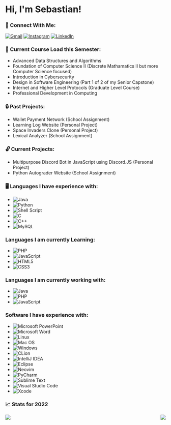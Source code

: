 # Hi, I'm Sebastian!

### :handshake: Connect With Me:

<a href="https://www.google.com/" target="_blank"><img src="https://img.shields.io/badge/sm2686@njit.edu-0078D4?style=for-the-badge&logo=microsoft-outlook&logoColor=white" alt="Gmail"></a>
<a href="https://www.instagram.com/s.ebastianmartinez" target="_blank"><img src="https://img.shields.io/badge/s.ebastianmartinez-%23E4405F.svg?style=for-the-badge&logo=Instagram&logoColor=white" alt="Instagram"></a>
<a href="https://www.linkedin.com/in/sebastianalexmartinez/" target="_blank"><img src="https://img.shields.io/badge/Sebastian Martinez-%230077B5.svg?style=for-the-badge&logo=linkedin&logoColor=white" alt="LinkedIn"></a>

### :open_book: Current Course Load this Semester:
- Advanced Data Structures and Algorithms 
- Foundation of Computer Science II (Discrete Mathamatics II but more Computer Science focused)
- Introduction in Cybersecurity
- Design in Software Engineering (Part 1 of 2 of my Senior Capstone)
- Internet and Higher Level Protocols (Graduate Level Course)
- Professional Development in Computing

### :lock: Past Projects:
- Wallet Payment Network (School Assignment)
- Learning Log Website (Personal Project)
- Space Invaders Clone (Personal Project)
- Lexical Analyzer (School Assignment)

 ### :unlock: Current Projects:
 - Multipurpose Discord Bot in JavaScript using Discord.JS (Personal Project)
 - Python Autograder Website (School Assignment)

### :desktop_computer: Languages I have experience with:
* 	![Java](https://img.shields.io/badge/java-%23ED8B00.svg?style=for-the-badge&logo=java&logoColor=white)
* 	![Python](https://img.shields.io/badge/python-3670A0?style=for-the-badge&logo=python&logoColor=ffdd54)
* 	![Shell Script](https://img.shields.io/badge/shell_script-%23121011.svg?style=for-the-badge&logo=gnu-bash&logoColor=white)
* 	![C](https://img.shields.io/badge/c-%2300599C.svg?style=for-the-badge&logo=c&logoColor=white)
* 	![C++](https://img.shields.io/badge/c++-%2300599C.svg?style=for-the-badge&logo=c%2B%2B&logoColor=white)
* 	![MySQL](https://img.shields.io/badge/mysql-%2300f.svg?style=for-the-badge&logo=mysql&logoColor=white)

### Languages I am currently Learning:
* ![PHP](https://img.shields.io/badge/php-%23777BB4.svg?style=for-the-badge&logo=php&logoColor=white)
* ![JavaScript](https://img.shields.io/badge/javascript-%23323330.svg?style=for-the-badge&logo=javascript&logoColor=%23F7DF1E)
* ![HTML5](https://img.shields.io/badge/html5-%23E34F26.svg?style=for-the-badge&logo=html5&logoColor=white)
* ![CSS3](https://img.shields.io/badge/css3-%231572B6.svg?style=for-the-badge&logo=css3&logoColor=white)

### Languages I am currently working with:
* ![Java](https://img.shields.io/badge/java-%23ED8B00.svg?style=for-the-badge&logo=java&logoColor=white)
* ![PHP](https://img.shields.io/badge/php-%23777BB4.svg?style=for-the-badge&logo=php&logoColor=white)
* ![JavaScript](https://img.shields.io/badge/javascript-%23323330.svg?style=for-the-badge&logo=javascript&logoColor=%23F7DF1E)

### Software I have experience with:
* 	![Microsoft PowerPoint](https://img.shields.io/badge/Microsoft_PowerPoint-B7472A?style=for-the-badge&logo=microsoft-powerpoint&logoColor=white)
* 	![Microsoft Word](https://img.shields.io/badge/Microsoft_Word-2B579A?style=for-the-badge&logo=microsoft-word&logoColor=white)
* 	![Linux](https://img.shields.io/badge/Linux-FCC624?style=for-the-badge&logo=linux&logoColor=black)
* 	![Mac OS](https://img.shields.io/badge/mac%20os-000000?style=for-the-badge&logo=macos&logoColor=F0F0F0)
* 	![Windows](https://img.shields.io/badge/Windows-0078D6?style=for-the-badge&logo=windows&logoColor=white)
* 	![CLion](https://img.shields.io/badge/CLion-black?style=for-the-badge&logo=clion&logoColor=white)
* 	![IntelliJ IDEA](https://img.shields.io/badge/IntelliJ_IDEA-000000.svg?style=for-the-badge&logo=intellij-idea&logoColor=white)
* 	![Eclipse](https://img.shields.io/badge/Eclipse-FE7A16.svg?style=for-the-badge&logo=Eclipse&logoColor=white)
* 	![Neovim](https://img.shields.io/badge/NeoVim-%2357A143.svg?&style=for-the-badge&logo=neovim&logoColor=white)
* 	![PyCharm](https://img.shields.io/badge/pycharm-143?style=for-the-badge&logo=pycharm&logoColor=black&color=black&labelColor=green)
* 	![Sublime Text](https://img.shields.io/badge/sublime_text-%23575757.svg?style=for-the-badge&logo=sublime-text&logoColor=important)
* 	![Visual Studio Code](https://img.shields.io/badge/Visual%20Studio%20Code-0078d7.svg?style=for-the-badge&logo=visual-studio-code&logoColor=white)
* 	![Xcode](https://img.shields.io/badge/Xcode-007ACC?style=for-the-badge&logo=Xcode&logoColor=white)
### :chart_with_upwards_trend: Stats for 2022
<p align="left"><img src="https://github-readme-stats.vercel.app/api/wakatime?username=SebastianMartinez" <p align="right"><img src="https://github-readme-stats.vercel.app/api?username=SebastianMartinezSWE&count_private=true&show_icons=true&theme=toykonight" /></p>
